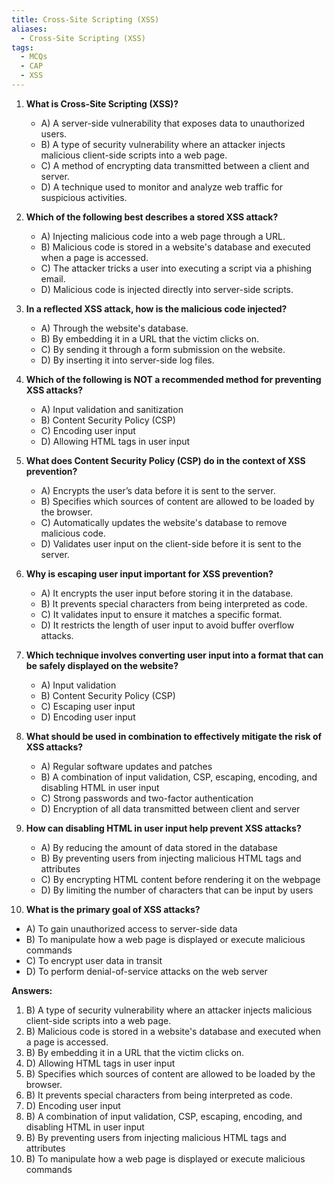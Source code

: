 ```yaml
---
title: Cross-Site Scripting (XSS)
aliases:
  - Cross-Site Scripting (XSS)
tags:
  - MCQs
  - CAP
  - XSS
---
```

1. **What is Cross-Site Scripting (XSS)?**
    
    - A) A server-side vulnerability that exposes data to unauthorized users.
    - B) A type of security vulnerability where an attacker injects malicious client-side scripts into a web page.
    - C) A method of encrypting data transmitted between a client and server.
    - D) A technique used to monitor and analyze web traffic for suspicious activities.
2. **Which of the following best describes a stored XSS attack?**
    
    - A) Injecting malicious code into a web page through a URL.
    - B) Malicious code is stored in a website's database and executed when a page is accessed.
    - C) The attacker tricks a user into executing a script via a phishing email.
    - D) Malicious code is injected directly into server-side scripts.
3. **In a reflected XSS attack, how is the malicious code injected?**
    
    - A) Through the website's database.
    - B) By embedding it in a URL that the victim clicks on.
    - C) By sending it through a form submission on the website.
    - D) By inserting it into server-side log files.
4. **Which of the following is NOT a recommended method for preventing XSS attacks?**
    
    - A) Input validation and sanitization
    - B) Content Security Policy (CSP)
    - C) Encoding user input
    - D) Allowing HTML tags in user input
5. **What does Content Security Policy (CSP) do in the context of XSS prevention?**
    
    - A) Encrypts the user’s data before it is sent to the server.
    - B) Specifies which sources of content are allowed to be loaded by the browser.
    - C) Automatically updates the website's database to remove malicious code.
    - D) Validates user input on the client-side before it is sent to the server.
6. **Why is escaping user input important for XSS prevention?**
    
    - A) It encrypts the user input before storing it in the database.
    - B) It prevents special characters from being interpreted as code.
    - C) It validates input to ensure it matches a specific format.
    - D) It restricts the length of user input to avoid buffer overflow attacks.
7. **Which technique involves converting user input into a format that can be safely displayed on the website?**
    
    - A) Input validation
    - B) Content Security Policy (CSP)
    - C) Escaping user input
    - D) Encoding user input
8. **What should be used in combination to effectively mitigate the risk of XSS attacks?**
    
    - A) Regular software updates and patches
    - B) A combination of input validation, CSP, escaping, encoding, and disabling HTML in user input
    - C) Strong passwords and two-factor authentication
    - D) Encryption of all data transmitted between client and server
9. **How can disabling HTML in user input help prevent XSS attacks?**
    
    - A) By reducing the amount of data stored in the database
    - B) By preventing users from injecting malicious HTML tags and attributes
    - C) By encrypting HTML content before rendering it on the webpage
    - D) By limiting the number of characters that can be input by users
10. **What is the primary goal of XSS attacks?**
    
- A) To gain unauthorized access to server-side data
- B) To manipulate how a web page is displayed or execute malicious commands
- C) To encrypt user data in transit
- D) To perform denial-of-service attacks on the web server

**Answers:**

1. B) A type of security vulnerability where an attacker injects malicious client-side scripts into a web page.
2. B) Malicious code is stored in a website's database and executed when a page is accessed.
3. B) By embedding it in a URL that the victim clicks on.
4. D) Allowing HTML tags in user input
5. B) Specifies which sources of content are allowed to be loaded by the browser.
6. B) It prevents special characters from being interpreted as code.
7. D) Encoding user input
8. B) A combination of input validation, CSP, escaping, encoding, and disabling HTML in user input
9. B) By preventing users from injecting malicious HTML tags and attributes
10. B) To manipulate how a web page is displayed or execute malicious commands